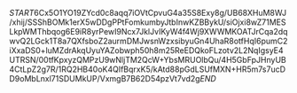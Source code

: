 $START$6Cx5O1YO19ZYcd0c8aqq7iOVtCpvuG4a35S8Exy8g/UB68XHuM8WJ/xhij/SSShBOMk1erX5wDDgPPtFomkumbyJtbInwKZBBykU/siOjxi8wZ71MESLkpWMThbqog6E9iR8yrPewI9Ncx7JklJvIKyW4f4Wj9XWWMKOATJrCqa2dqwvQ2LGck1T8a7QXfsboZ2aurmDMJwsnWzxsibyuGn4UhaR8otfHqI6pumC2iXxaDS0+luMZdrAkqUyuYAZobwph50h8m25ReEDQkoFLzotv2L2NqIgsyE4UTRSN/00tfKpxyzQMPzU9wNljTM2QcW+YbsMRUOlbQu/4H5GbFpJHnyUB4CtLpZ2g7R/1RQ2HB40oK4QIfBqrxK5/kAtd88pGdLSUfMXN+HR5m7s7ucDD9oMbLnxl71SDUMkUP/VxmgB7B62D54pzVt7vd2g$END$